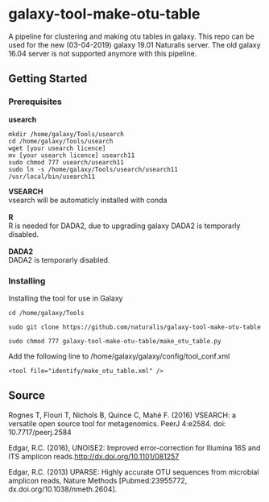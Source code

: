 # galaxy-tool-make-otu-table
A pipeline for clustering and making otu tables in galaxy. This repo can be used for the new (03-04-2019) galaxy 19.01 Naturalis server. The old galaxy 16.04 server is not supported anymore with this pipeline.
## Getting Started
### Prerequisites

**usearch**<br />
```
mkdir /home/galaxy/Tools/usearch 
cd /home/galaxy/Tools/usearch
wget [your usearch licence]
mv [your usearch licence] usearch11
sudo chmod 777 usearch/usearch11
sudo ln -s /home/galaxy/Tools/usearch/usearch11 /usr/local/bin/usearch11
```
**VSEARCH**<br />
vsearch will be automaticly installed with conda<br />
<br />
**R**<br />
R is needed for DADA2, due to upgrading galaxy DADA2 is temporarly disabled. <br />
<br />
**DADA2**<br />
DADA2 is temporarly disabled.
<br />
### Installing
Installing the tool for use in Galaxy
```
cd /home/galaxy/Tools
```
```
sudo git clone https://github.com/naturalis/galaxy-tool-make-otu-table
```
```
sudo chmod 777 galaxy-tool-make-otu-table/make_otu_table.py
```
Add the following line to /home/galaxy/galaxy/config/tool_conf.xml
```
<tool file="identify/make_otu_table.xml" />
```
## Source
Rognes T, Flouri T, Nichols B, Quince C, Mahé F. (2016) VSEARCH: a versatile open source tool for metagenomics. PeerJ 4:e2584. doi: 10.7717/peerj.2584

Edgar, R.C. (2016), UNOISE2: Improved error-correction for Illumina 16S and ITS amplicon reads.http://dx.doi.org/10.1101/081257

Edgar, R.C. (2013) UPARSE: Highly accurate OTU sequences from microbial amplicon reads, Nature Methods [Pubmed:23955772,  dx.doi.org/10.1038/nmeth.2604].
